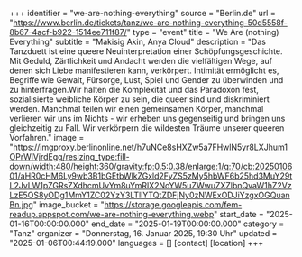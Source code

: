 +++
identifier = "we-are-nothing-everything"
source = "Berlin.de"
url = "https://www.berlin.de/tickets/tanz/we-are-nothing-everything-50d5558f-8b67-4acf-b922-1514ee711f87/"
type = "event"
title = "We Are (nothing) Everything"
subtitle = "Makisig Akin, Anya Cloud"
description = "Das Tanzduett ist eine queere Neuinterpretation einer Schöpfungsgeschichte. Mit Geduld, Zärtlichkeit und Andacht werden die vielfältigen Wege, auf denen sich Liebe manifestieren kann, verkörpert. Intimität ermöglicht es, Begriffe wie Gewalt, Fürsorge, Lust, Spiel und Gender zu überwinden und zu hinterfragen.Wir halten die Komplexität und das Paradoxon fest, sozialisierte weibliche Körper zu sein, die queer sind und diskriminiert werden. Manchmal teilen wir einen gemeinsamen Körper, manchmal verlieren wir uns im Nichts - wir erheben uns gegenseitig und bringen uns gleichzeitig zu Fall. Wir verkörpern die wildesten Träume unserer queeren Vorfahren."
image = "https://imgproxy.berlinonline.net/h7uNCe8sHXZw5a7FHwlN5yr8LXJhum1OPrWlVjrdEgg/resizing_type:fill-down/width:480/height:360/gravity:fp:0.5:0.38/enlarge:1/q:70/cb:2025010601/aHR0cHM6Ly9wb3B1bGEtbWlkZGxld2FyZS5zMy5hbWF6b25hd3MuY29tL2JvLW1pZGRsZXdhcmUvYm8uYmRlX2NoYW5uZWwuZXZlbnQvaW1hZ2VzLzE5OS8yODg1MmY1ZC02YzY3LTllYTQtZDFjNy0zNWExODJiYzgxOGQuanBn.jpg"
image_bucket = "https://storage.googleapis.com/fem-readup.appspot.com/we-are-nothing-everything.webp"
start_date = "2025-01-16T00:00:00.000"
end_date = "2025-01-19T00:00:00.000"
category = "Tanz"
organizer = "Donnerstag, 16. Januar 2025, 19:30 Uhr"
updated = "2025-01-06T00:44:19.000"
languages = []
[contact]
[location]
+++